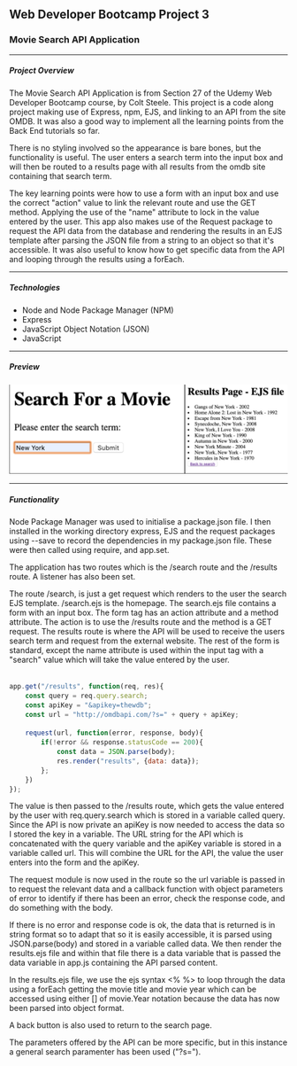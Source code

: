 ## Web Developer Bootcamp Project 3

### Movie Search API Application

---

##### Project Overview

The Movie Search API Application is from Section 27 of the Udemy Web Developer Bootcamp course, by Colt Steele. This project is a code along project making use of Express, npm, EJS, and linking to an API from the site OMDB. It was also a good way to implement all the learning points from the Back End tutorials so far. 

There is no styling involved so the appearance is bare bones, but the functionality is useful. The user enters a search term into the input box and will then be routed to a results page with all results from the omdb site containing that search term. 

The key learning points were how to use a form with an input box and use the correct "action" value to link the relevant route and use the GET method. Applying the use of the "name" attribute to lock in the value entered by the user. This app also makes use of the Request package to request the API data from the database and rendering the results in an EJS template after parsing the JSON file from a string to an object so that it's accessible. It was also useful to know how to get specific data from the API and looping through the results using a forEach. 

---

##### Technologies

*  Node and Node Package Manager (NPM)
*  Express
*  JavaScript Object Notation (JSON)
*  JavaScript

---

##### Preview

![preview](https://github.com/CameronPaton/Images-Portfolio/blob/master/Movie_Search_App.png?raw=true)

---

##### Functionality

Node Package Manager was used to initialise a package.json file. I then installed in the working directory express, EJS and the request packages using --save to record the dependencies in my package.json file. These were then called using require, and app.set. 

The application has two routes which is the /search route and the /results route. A listener has also been set. 

The route /search, is just a get request which renders to the user the search EJS template. /search.ejs is the homepage. The search.ejs file contains a form with an input box. The form tag has an action attribute and a method attribute. The action is to use the /results route and the method is a GET request. The results route is where the API will be used to receive the users search term and request from the external website. The rest of the form is standard, except the name attribute is used within the input tag with a "search" value which will take the value entered by the user. 

```JavaScript

app.get("/results", function(req, res){
    const query = req.query.search;
    const apiKey = "&apikey=thewdb";
    const url = "http://omdbapi.com/?s=" + query + apiKey;

    request(url, function(error, response, body){
        if(!error && response.statusCode == 200){
            const data = JSON.parse(body);
            res.render("results", {data: data});
        };
    })
});

```

The value is then passed to the /results route, which gets the value entered by the user with req.query.search which is stored in a variable called query. Since the API is now private an apiKey is now needed to access the data so I stored the key in a variable. The URL string for the API which is concatenated with the query variable and the apiKey variable is stored in a variable called url. This will combine the URL for the API, the value the user enters into the form and the apiKey. 

The request module is now used in the route so the url variable is passed in to request the relevant data and a callback function with object parameters of error to identify if there has been an error, check the response code, and do something with the body. 

If there is no error and response code is ok, the data that is returned is in string format so to adapt that so it is easily accessible, it is parsed using JSON.parse(body) and stored in a variable called data. We then render the results.ejs file and within that file there is a data variable that is passed the data variable in app.js containing the API parsed content. 

In the results.ejs file, we use the ejs syntax <% %> to loop through the data using a forEach getting the movie title and movie year which can be accessed using either [] of movie.Year notation because the data has now been parsed into object format. 

A back button is also used to return to the search page. 

The parameters offered by the API can be more specific, but in this instance a general search paramenter has been used ("?s=").



